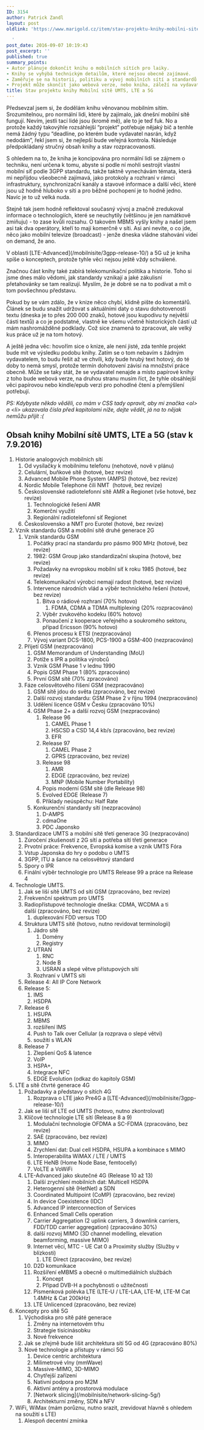 ```yaml
---
ID: 3154
author: Patrick Zandl
layout: post
oldlink: 'https://www.marigold.cz/item/stav-projektu-knihy-mobilni-site-umts-lte-a-5g

  '
post_date: 2016-09-07 10:19:43
post_excerpt: ''
published: true
summary_points:
- Autor plánuje dokončit knihu o mobilních sítích pro laiky.
- Knihy se vyhýbá technickým detailům, které nejsou obecně zajímavé.
- Zaměřuje se na historii, politiku a vývoj mobilních sítí a standardů.
- Projekt může skončit jako webová verze, nebo kniha, záleží na vydavateli.
title: Stav projektu knihy Mobilní sítě UMTS, LTE a 5G
---
```


<p>Předsevzal jsem si, že dodělám knihu věnovanou mobilním sítím. Srozumitelnou, pro normální lidi, které by zajímalo, jak dnešní mobilní sítě fungují. Nevím, jestli tací lidé jsou (kromě mě), ale to je teď fuk. No a protože každý takovýhle rozsáhlejší “projekt” potřebuje nějaký bič a tenhle nemá žádný typu “deadline, po kterém bude vydavatel nasrán, když nedodám”, řekl jsem si, že nejlepší bude veřejná kontrola. Následuje předpokládaný stručný obsah knihy a stav rozpracovanosti. </p>

<!--more-->

<p>S ohledem na to, že kniha je koncipována pro normální lidi se zájmem o techniku, není určena k tomu, abyste si podle ní mohli sestrojit vlastní mobilní síť podle 3GPP standardu, takže taktně vynechávám témata, která mi nepřijdou všeobecně zajímavá, jako protokoly a rozhraní v rámci infrastruktury, synchronizační kanály a stavové informace a další věci, které jsou už hodně hluboko v síti a pro běžné pochopení je to hodně jedno. Navíc je to už velká nuda.</p>

<p>Stejně tak jsem hodně reflektoval současný vývoj a značně zredukoval informace o technologiích, které se neuchytily (většinou je jen namátkově zmiňuju) - to zase kvůli rozsahu. O takovém MBMS vyšly knihy a našel jsem asi tak dva operátory, kteří to mají komerčně v síti. Asi ani nevíte, o co jde, něco jako mobilní televize (broadcast) - jenže dneska vládne stahování videí on demand, že ano. </p>

<p>V oblasti [LTE-Advanced](/mobilnisite/3gpp-release-10/) a 5G už je kniha spíše o konceptech, protože tyhle věci nejsou ještě vždy schválené. </p>

<p>Značnou část knihy také zabírá telekomunikační politika a historie. Toho si jsme dnes málo vědomi, jak standardy vznikají a jaké zákulisní přetahovánky se tam realizují. Myslím, že je dobré se na to podívat a mít o tom povšechnou představu. </p>

<p>Pokud by se vám zdálo, že v knize něco chybí, klidně pište do komentářů. Článek se budu snažit udržovat s aktuálními daty o stavu dohotovenosti textu (dneska je to přes 200 000 znaků, hotové jsou kupodivu ty největší části textů) a co je podstatné, vlastně ke všemu včetně historických částí už mám nashromážděné podklady. Což sice znamená to zpracovat, ale velký kus práce už je na tom hotový. </p>

<p>A ještě jedna věc: hovořím sice o knize, ale není jisté, zda tenhle projekt bude mít ve výsledku podobu knihy. Zatím se o tom nebavím s žádným vydavatelem, to budu řešit až ve chvíli, kdy bude hrubý text hotový, do té doby to nemá smysl, protože termín dohotovení závisí na množství práce obecně. Může se taky stát, že se vydavatel nenajde a místo papírové knihy z toho bude webová verze, na druhou stranu musím říct, že tyhle obsáhlejší věci papírovou nebo kindle/epub verzi pro pohodlné čtení a přemýšlení potřebují.</p>

<p><em>PS: Kdybyste někdo věděli, co mám v CSS tady opravit, aby mi značka &lt;ol&gt; a &lt;li&gt; ukazovala čísla před kapitolami níže, dejte vědět, já na to nějak nemůžu přijít :(</em></p>

<h2>Obsah knihy Mobilní sítě UMTS, LTE a 5G (stav k 7.9.2016)</h2>
<ol>
<li>Historie analogových mobilních sítí<ol>
<li>Od vysílačky k mobilnímu telefonu (nehotové, nově v plánu)</li>
<li>Celulární, buňkové sítě (hotové, bez revize)</li>
<li>Advanced Mobile Phone System (AMPS) (hotové, bez revize)</li>
<li>Nordic Mobile Telephone čili NMT  (hotové, bez revize)</li>
<li>Československé radiotelefonní sítě AMR a Regionet (vše hotové, bez revize)<ol>
<li>Technologické řešení AMR</li>
<li>Komerční využití</li>
<li>Regionální radiotelefonní síť Regionet</li>
</ol></li>
<li>Československo a NMT pro Eurotel (hotové, bez revize)</li>
</ol></li>
<li>Vznik standardu GSM a mobilní sítě druhé generace 2G<ol>
<li>Vznik standardu GSM<ol>
<li>Počátky prací na standardu pro pásmo 900 MHz (hotové, bez revize)</li>
<li>1982: GSM Group jako standardizační skupina (hotové, bez revize)</li>
<li>Požadavky na evropskou mobilní síť k roku 1985 (hotové, bez revize)</li>
<li>Telekomunikační výrobci nemají radost (hotové, bez revize)</li>
<li>Intervence národních vlád a výběr technického řešení (hotové, bez revize)<ol>
<li>Bitva o rádiové rozhraní (70% hotovo)<ol>
<li>FDMA, CDMA a TDMA multiplexing (20% rozpracováno)</li>
</ol></li>
<li>Výběr zvukového kodeku (60% hotovo)</li>
<li>Ponaučení z kooperace veřejného a soukromého sektoru, případ Ericsson (90% hotovo)</li>
</ol></li>
<li>Přenos procesu k ETSI (nezpracováno)</li>
<li>Vývoj variant DCS-1800, PCS-1900 a GSM-400 (nezpracováno)</li>
</ol></li>
<li>Přijetí GSM (nezpracováno)<ol>
<li>GSM Memorandum of Understanding (MoU)</li>
<li>Potíže s IPR a politika výrobců</li>
<li>Vznik GSM Phase 1 v lednu 1990</li>
<li>Popis GSM Phase 1 (80% zpracováno)</li>
<li>První GSM sítě (70% zpracováno)</li>
</ol></li>
<li>Fáze celosvětového říšení GSM (nezpracováno)<ol>
<li>GSM sítě jdou do světa (zpracováno, bez revize)</li>
<li>Další rozvoj standardu: GSM Phase 2 v říjnu 1994 (nezpracováno)</li>
<li>Udělení licence GSM v Česku (zpracováno 10%)</li>
<li>GSM Phase 2+ a další rozvoj GSM (nezpracováno)<ol>
<li>Release 96<ol>
<li>CAMEL Phase 1</li>
<li>HSCSD a CSD 14,4 kb/s (zpracováno, bez revize)</li>
<li>EFR</li>
</ol></li>
<li>Release 97<ol>
<li>CAMEL Phase 2</li>
<li>GPRS (zpracováno, bez revize)</li>
</ol></li>
<li>Release 98<ol>
<li>AMR</li>
<li>EDGE (zpracováno, bez revize)</li>
<li>MNP (Mobile Number Portability)</li>
</ol></li>
<li>Popis moderní GSM sítě (dle Release 98)</li>
<li>Evolved EDGE (Release 7)</li>
<li>Příklady neúspěchu: Half Rate</li>
</ol></li>
<li>Konkurenční standardy sítí (nezpracováno)<ol>
<li>D-AMPS</li>
<li>cdmaOne</li>
<li>PDC Japonsko</li>
</ol></li>
</ol></li>
</ol></li>
<li>Standardizace UMTS a mobilní sítě třetí generace 3G (nezpracováno)<ol>
<li>Zúročení zkušeností z 2G sítí a potřeba sítí třetí generace</li>
<li>Prvotní práce: Frekvence, Evropská komise a vznik UMTS Fóra</li>
<li>Vstup Japonska do hry o podobu o UMTS</li>
<li>3GPP, ITU a šance na celosvětový standard</li>
<li>Spory o IPR</li>
<li>Finální výběr technologie pro UMTS Release 99 a práce na Release 4</li>
</ol></li>
<li>Technologie UMTS. <ol>
<li>Jak se liší sítě UMTS od sítí GSM (zpracováno, bez revize)</li>
<li>Frekvenční spektrum pro UMTS</li>
<li>Radiopřístupové technologie dneška: CDMA, WCDMA a ti další (zpracováno, bez revize)<ol>
<li>duplexování FDD versus TDD</li>
</ol></li>
<li>Struktura UMTS sítě (hotovo, nutno revidovat terminologii)<ol>
<li>Jádro sítě<ol>
<li>Domény</li>
<li>Registry</li>
</ol></li>
<li>UTRAN<ol>
<li>RNC</li>
<li>Node B</li>
<li>USRAN a slepé větve přístupových sítí</li>
</ol></li>
<li>Rozhraní v UMTS síti</li>
</ol></li>
<li>Release 4: All IP Core Network</li>
<li>Release 5:<ol>
<li>IMS</li>
<li>HSDPA</li>
</ol></li>
<li>Release 6<ol>
<li>HSUPA</li>
<li>MBMS</li>
<li>rozšíření IMS</li>
<li>Push to Talk over Cellular (a rozprava o slepé větvi)</li>
<li>soužití s WLAN</li>
</ol></li>
<li>Release 7<ol>
<li>Zlepšení QoS &amp; latence</li>
<li>VoIP</li>
<li>HSPA+,</li>
<li>Integrace NFC</li>
<li>EDGE Evolution (odkaz do kapitoly GSM)</li>
</ol></li>
</ol></li>
<li>LTE a sítě čtvrté generace 4G<ol>
<li>Požadavky a představy o sítích 4G<ol>
<li>Rozprava o LTE jako Pre4G a [LTE-Advanced](/mobilnisite/3gpp-release-10/)</li>
</ol></li>
<li>Jak se liší síť LTE od UMTS (hotovo, nutno zkontrolovat)</li>
<li>Klíčové technologie LTE sítí (Release 8 a 9)<ol>
<li>Modulační technologie OFDMA a SC-FDMA (zpracováno, bez revize)</li>
<li>SAE (zpracováno, bez revize)</li>
<li>MIMO</li>
<li>Zrychlení dat: Dual cell HSDPA, HSUPA a kombinace s MIMO</li>
<li>Interoperabilita WiMAX / LTE / UMTS</li>
<li>LTE HeNB (Home Node Base, femtocelly)</li>
<li>VoLTE a VoWiFi</li>
</ol></li>
<li>LTE-Advanced jako skutečné 4G (Release 10 až 13)<ol>
<li>Další zrychlení mobilních dat: Multicell HSDPA</li>
<li>Heterogenní sítě (HetNet) a SDN</li>
<li>Coordinated Multipoint (CoMP) (zpracováno, bez revize)</li>
<li>In device Coexistence (IDC)</li>
<li>Advanced IP interconnection of Services</li>
<li>Enhanced Small Cells operation</li>
<li>Carrier Aggregation (2 uplink carriers, 3 downlink carriers, FDD/TDD carrier aggregation) (zpracováno 30%)</li>
<li>další rozvoj MIMO (3D channel modelling, elevation beamforming, massive MIMO)</li>
<li>Internet věcí, MTC - UE Cat 0 a Proximity služby (Služby v blízkosti)<ol>
<li>LTE Direct (zpracováno, bez revize)</li>
</ol></li>
<li>D2D komunikace</li>
<li>Rozšíření eMBMS a obecně o multimediálních službách<ol>
<li>Koncept</li>
<li>Případ DVB-H a pochybnosti o užitečnosti</li>
</ol></li>
<li>Písmenková polévka LTE (LTE-U / LTE-LAA, LTE-M, LTE-M Cat 1.4MHz &amp; Cat 200kHz) </li>
<li>LTE Unlicenced (zpracováno, bez revize)</li>
</ol></li>
</ol></li>
<li>Koncepty pro sítě 5G<ol>
<li>Východiska pro sítě páté generace<ol>
<li>Změny na internetovém trhu</li>
<li>Strategie tisícinásobku</li>
<li>Nové frekvence</li>
</ol></li>
<li>Jak se zřejmě bude lišit architektura sítí 5G od 4G (zpracováno 80%)</li>
<li>Nové technologie a přístupy v rámci 5G<ol>
<li>Device centric architektura</li>
<li>Milimetrové vlny (mmWave)</li>
<li>Massive-MIMO, 3D-MIMO</li>
<li>Chytřejší zařízení</li>
<li>Nativní podpora pro M2M</li>
<li>Aktivní antény a prostorová modulace </li>
<li>[Network slicing](/mobilnisite/network-slicing-5g/)</li>
<li>Architekturní změny, SDN a NFV</li>
</ol></li>
</ol></li>
<li>WiFi, WiMax (mám porůznu, nutno srazit, zrevidovat hlavně s ohledem na soužití s LTE)<ol>
<li>Alespoň decentní zmínka</li>
</ol></li>
</ol>